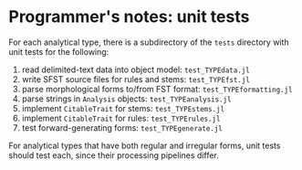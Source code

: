 # Programmer's notes: unit tests

For each analytical type, there is a subdirectory of the `tests` directory with unit tests for the following:

1. read delimited-text data into object model: `test_TYPEdata.jl`
1. write SFST source files for rules and stems: `test_TYPEfst.jl`
1. parse morphological forms to/from FST format: `test_TYPEformatting.jl`
1. parse strings in `Analysis` objects:  `test_TYPEanalysis.jl`
1. implement `CitableTrait` for stems: `test_TYPEstems.jl`
1. implement `CitableTrait` for rules: `test_TYPErules.jl`
1. test forward-generating forms: `test_TYPEgenerate.jl`


For analytical types that have both regular and irregular forms, unit tests should test each, since their processing pipelines differ.